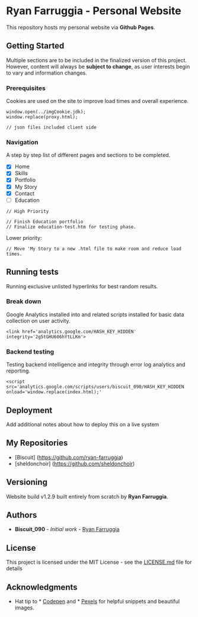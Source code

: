# Ryan Farruggia - Personal Website

This repository hosts my personal website via **Github Pages**.

## Getting Started

Multiple sections are to be included in the finalized version of this project. However, content will always be __subject to change__, as user interests begin to vary and information changes.

### Prerequisites

Cookies are used on the site to improve load times and overall experience.

```
window.open(../imgCookie.jdk);
window.replace(proxy.html);

// json files included client side
```

### Navigation

A step by step list of different pages and sections to be completed.

- [x] Home
- [x] Skills
- [x] Portfolio
- [x] My Story
- [x] Contact
- [ ] Education

```
// High Priority

// Finish Education portfolio
// Finalize education-test.htm for testing phase.
```

Lower priority:

```
// Move 'My Story to a new .html file to make room and reduce load times.
```

## Running tests

Running exclusive unlisted hyperlinks for best random results.

### Break down

Google Analytics installed into <head> and related scripts installed for basic data collection on user activity.

```
<link href='analytics.google.com/HASH_KEY_HIDDEN' integrity='2g5tGHU606hYtLLKm'>
```

### Backend testing

Testing backend intelligence and integrity through error log analytics and reporting.

```
<script src='analytics.google.com/scripts/users/biscuit_090/HASH_KEY_HIDDEN onload='window.replace(index.html);'
```

## Deployment

Add additional notes about how to deploy this on a live system

## My Repositories

* [Biscuit] (https://github.com/ryan-farruggia)
* [sheldonchoir] (https://github.com/sheldonchoir)

## Versioning

Website build v1.2.9 built entirely from scratch by **Ryan Farruggia**.

## Authors

* **Biscuit_090** - *Initial work* - [Ryan Farruggia](https://github.com/ryan-farruggia)



## License

This project is licensed under the MIT License - see the [LICENSE.md](LICENSE.md) file for details

## Acknowledgments

* Hat tip to * [Codepen](https://codepen.io) and * [Pexels](https://pexels.com) for helpful snippets and beautiful images.

